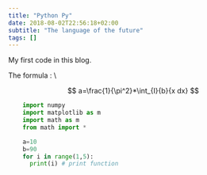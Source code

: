 ```yaml
---
title: "Python Py"
date: 2018-08-02T22:56:18+02:00
subtitle: "The language of the future"
tags: []
---
```


<!--more-->

My first code in this blog.

The formula : \

$$
a=\frac{1}{\pi^2}*\int_{I}{b}{x dx}
$$



```python
    import numpy
    import matplotlib as m
    import math as m
    from math import *

    a=10
    b=90
    for i in range(1,5):
      print(i) # print function
```
